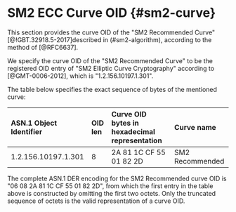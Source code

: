 # SM2 ECC Curve OID {#sm2-curve}

<!--TODO: what other curves are available? GmSSL lists 3 other ones.-->

This section provides the curve OID of the "SM2 Recommended Curve"
[@!GBT.32918.5-2017]described in (#sm2-algorithm), according to the method of
[@RFC6637].

We specify the curve OID of the "SM2 Recommended Curve" to be the registered
OID entry of "SM2 Elliptic Curve Cryptography" according to [@GMT-0006-2012],
which is "1.2.156.10197.1.301".

The table below specifies the exact sequence of bytes of the mentioned curve:

ASN.1 Object Identifier | OID len | Curve OID bytes in hexadecimal representation | Curve name
:------|:-----|:----|:---
1.2.156.10197.1.301 | 8 | 2A 81 1C CF 55 01 82 2D | SM2 Recommended

The complete ASN.1 DER encoding for the SM2 Recommended curve
OID is "06 08 2A 81 1C CF 55 01 82 2D", from which the first entry in
the table above is constructed by omitting the first two octets. Only
the truncated sequence of octets is the valid representation of a curve
OID.
